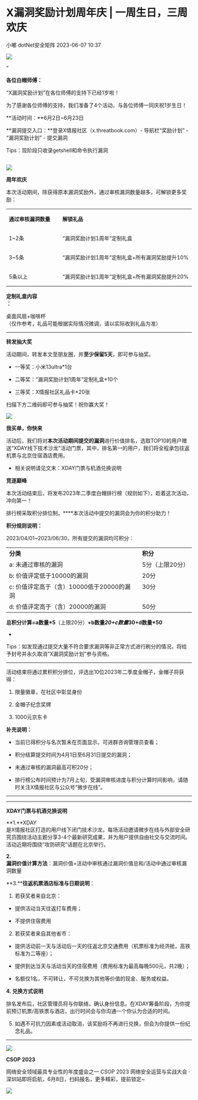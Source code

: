#  X漏洞奖励计划周年庆 | 一周生日，三周欢庆   
小嘟  dotNet安全矩阵   2023-06-07 10:37  
  
![](https://mmbiz.qpic.cn/mmbiz_gif/Yv6ic9zgr5hRYwmkFFVSsK0fQGJBGqwl6iaBoFgqTpPricWCuX7uIb4Rj7eibLo3ibOiaOtqo7vXEnibKhxuInrceOoibg/640?wx_fmt=gif&wxfrom=5&wx_lazy=1&tp=wxpic "")  
  
  
  
“  
  
**各位白帽师傅：**  
  
  
  
“X漏洞奖励计划”在各位师傅的支持下已经1岁啦！  
  
  
为了感谢各位师傅的支持，我们准备了4个活动，与各位师傅一同庆祝1岁生日！  
  
  
**活动时间：**6月2日~6月23日  
  
  
**漏洞提交入口：**登录X情报社区（x.threatbook.com）- 导航栏“奖励计划” - “漏洞奖励计划” - 提交漏洞  
  
Tips：现阶段只收录getshell和命令执行漏洞  
##   
##   
  
  
![](https://mmbiz.qpic.cn/mmbiz_gif/Yv6ic9zgr5hSqScFGMNsm2SxIjLJjZUosibKzU0baiaot5QBhpBLHkayWRgdaasON4uy15NxzQiclrK4KBz8TTmL3w/640?wx_fmt=gif&tp=wxpic&wxfrom=5&wx_lazy=1 "")  
  
  
  
**周年欢庆**  
  
本次活动期间，除获得原本漏洞奖励外，通过审核漏洞数量越多，可解锁更多奖励：  
<table><tbody style="outline: 0px;"><tr style="outline: 0px;height: 27px;"><td width="166" colspan="1" rowspan="1" style="padding: 0px 7.2px;outline: 0px;word-break: break-all;hyphens: auto;border-color: rgb(203, 205, 209);vertical-align: middle;"><p style="outline: 0px;"><strong style="outline: 0px;"><span style="outline: 0px;font-size: 14px;">通过审核漏洞数量</span></strong><o:p style="outline: 0px;"></o:p></p></td><td width="436" colspan="1" rowspan="1" style="padding: 0px 7.2px;outline: 0px;word-break: break-all;hyphens: auto;border-color: rgb(203, 205, 209);vertical-align: middle;"><p style="outline: 0px;"><strong style="outline: 0px;"><span style="outline: 0px;font-size: 14px;">解锁礼品</span></strong><o:p style="outline: 0px;"></o:p></p></td></tr><tr style="outline: 0px;height: 27px;"><td width="166" colspan="1" rowspan="1" style="padding: 0px 7.2px;outline: 0px;word-break: break-all;hyphens: auto;border-color: rgb(203, 205, 209);vertical-align: middle;"><p style="outline: 0px;"><span style="outline: 0px;font-size: 14px;">1~2条</span><o:p style="outline: 0px;"></o:p></p></td><td width="436" colspan="1" rowspan="1" style="padding: 0px 7.2px;outline: 0px;word-break: break-all;hyphens: auto;border-color: rgb(203, 205, 209);vertical-align: middle;"><p style="outline: 0px;"><span style="outline: 0px;font-size: 14px;">“漏洞奖励计划1周年”定制礼盒</span><o:p style="outline: 0px;"></o:p></p></td></tr><tr style="outline: 0px;height: 27px;"><td width="166" colspan="1" rowspan="1" style="padding: 0px 7.2px;outline: 0px;word-break: break-all;hyphens: auto;border-color: rgb(203, 205, 209);vertical-align: middle;"><p style="outline: 0px;"><span style="outline: 0px;font-size: 14px;">3~5条</span><o:p style="outline: 0px;"></o:p></p></td><td width="436" colspan="1" rowspan="1" style="padding: 0px 7.2px;outline: 0px;word-break: break-all;hyphens: auto;border-color: rgb(203, 205, 209);vertical-align: middle;"><p style="outline: 0px;"><span style="outline: 0px;font-size: 14px;">“漏洞奖励计划1周年”定制礼盒+所有漏洞奖励提升10%</span><o:p style="outline: 0px;"></o:p></p></td></tr><tr style="outline: 0px;height: 27px;"><td width="166" colspan="1" rowspan="1" style="padding: 0px 7.2px;outline: 0px;word-break: break-all;hyphens: auto;border-color: rgb(203, 205, 209);vertical-align: middle;"><p style="outline: 0px;"><span style="outline: 0px;font-size: 14px;">5条以上</span><o:p style="outline: 0px;"></o:p></p></td><td width="436" colspan="1" rowspan="1" style="padding: 0px 7.2px;outline: 0px;word-break: break-all;hyphens: auto;border-color: rgb(203, 205, 209);vertical-align: middle;"><p style="outline: 0px;"><span style="outline: 0px;font-size: 14px;">“漏洞奖励计划1周年”定制礼盒+所有漏洞奖励提升20%</span><o:p style="outline: 0px;"></o:p></p></td></tr></tbody></table>  
  
**定制礼盒内容**  
**：**  
  
桌面风扇+咖啡杯  
（仅作参考，礼品可能根据实际情况微调，请以实际收到礼品为准）  
  
  
****  
  
  
**转发抽大奖**  
  
活动期间，转发本文至朋友圈，并**至少保留5天**，即可参与抽奖。  
- 一等奖：小米13ultra*1台  
  
- 二等奖：“漏洞奖励计划1周年”定制礼盒*10个  
  
- 三等奖：X情报社区礼品卡*20张  
  
  
  
扫描下方二维码即可参与抽奖！祝你赢大奖！  
  
![](https://mmbiz.qpic.cn/mmbiz_jpg/Yv6ic9zgr5hSGvR13f162LLYSuCpWbeusUvgIuWlNv0vc1I5CdSIbQrGfQyIWjaBZz3vqVACslvsFaqicuYNGNuw/640?wx_fmt=jpeg&tp=wxpic&wxfrom=5&wx_lazy=1&wx_co=1 "")  
  
  
  
  
  
  
**我买单，你快来**  
  
活动后，我们将对**本次活动期间提交的漏洞**进行价值排名，选取TOP10的用户赠送“XDAY线下技术沙龙”活动门票，其中，排名第一的用户，我们将全程承包往返机票与北京住宿酒店费用。  
  
* 相关说明请见文末：XDAY门票与机酒兑换说明  
  
  
  
**竞逐巅峰**  
  
本次活动结束后，将发布2023年二季度白帽排行榜（规则如下），趁着这次活动，冲向第一！  
  
排行榜采取积分排位制，****本次活动中提交的漏洞会为你的积分助力！  
  
  
**积分规则说明：**  
  
2023/04/01~2023/06/30，所有提交的漏洞均可积分：  
  
<table><tbody style="outline: 0px;"><tr style="outline: 0px;"><td valign="top" style="outline: 0px;word-break: break-all;hyphens: auto;"><strong style="outline: 0px;">分类</strong></td><td valign="top" style="outline: 0px;word-break: break-all;hyphens: auto;"><strong style="outline: 0px;">积分</strong></td></tr><tr style="outline: 0px;"><td valign="top" style="outline: 0px;word-break: break-all;hyphens: auto;">a: 未通过审核的漏洞</td><td valign="top" style="outline: 0px;word-break: break-all;hyphens: auto;">5分（上限20分）</td></tr><tr style="outline: 0px;"><td valign="top" style="outline: 0px;word-break: break-all;hyphens: auto;">b: 价值评定低于10000的漏洞</td><td valign="top" style="outline: 0px;word-break: break-all;hyphens: auto;">20分</td></tr><tr style="outline: 0px;"><td valign="top" style="outline: 0px;word-break: break-all;hyphens: auto;">c: 价值评定高于（含）10000低于20000的漏洞</td><td valign="top" style="outline: 0px;word-break: break-all;hyphens: auto;">30分</td></tr><tr style="outline: 0px;"><td valign="top" style="outline: 0px;word-break: break-all;hyphens: auto;">d: 价值评定高于（含）20000的漏洞</td><td valign="top" style="outline: 0px;word-break: break-all;hyphens: auto;">50分</td></tr></tbody></table>  
  
**总积分计算=a数量*5**（上限20分）**+b数量*20+c数量*30+d数量*50**  
  
  
*  
Tips：如发现通过提交大量不符合要求漏洞等非正常方式进行刷分的情况，将给予封号并永久取消“X漏洞奖励计划”参与资格。  
  
****  
  
活动结束将通过累积积分排位，评选出10位2023年二季度金帽子，金帽子将获得：  
  
1. 限量徽章，在社区中彰显身份  
  
2. 金帽子纪念奖牌  
  
3. 1000元京东卡  
  
**补充说明：**  
- 当前已得积分与名次暂未在页面显示，可进群咨询管理员查看；  
  
- 积分结算提交时间为4月1日至6月31日提交的漏洞；  
  
- 未通过审核的漏洞最高可积20分；  
  
- 排行榜公布时间预计为7月上旬，受漏洞审核进度与积分计算时间影响，请随  
时关注X情报社区与公众号“微步在线”。  
  
  
  
  
****  
  
****  
  
**XDAY门票与机酒兑换说明**  
  
  
**1.**XDAY   
是X情报社区打造的用户线下闭门技术沙龙，每场活动邀请微步在线与外部安全研究员围绕活动主题分享3-4个最新研究成果，并为用户提供自由社交与交流时间。活动近期将围绕“攻防研究”话题在北京举行。  
  
  
**2.**  
**漏洞价值计算方法**：漏洞价值=活动中审核通过漏洞价值总和/活动中通过审核漏洞数量  
  
  
**3.****往返机票酒店标准与日期说明**：  
  
1) 若获奖者来自北京：  
- 提供活动当天往返打车费用；  
  
- 不提供住宿费用  
  
2) 若获奖者来自其他省市：  
- 提供活动前一天与活动后一天的往返北京交通费用（机票标准为经济舱，高铁标准为二等座）；  
  
- 提供到达当天与活动当天的住宿费用（费用标准为最高每晚500元，共2晚）；  
  
- 名额仅1名，不可转让，不可兑换为其他等价值的现金、服务或权益。  
  
**4. 兑换方式说明**  
  
排名发布后，社区管理员将与你联络，确认身份信息。在XDAY筹备阶段，为你提前预订机票/高铁票与酒店，出行时间会与你沟通一个你认为合适的时间。  
  
  
5. 如遇不可抗力因素或活动取消，该奖励将不再进行兑换，但会为你提供一份纪念礼品。  
  
  
****  
  
  
![](https://mmbiz.qpic.cn/sz_mmbiz_gif/hrHnRg1zAkFGiaXP4oHsSEEsmibfIqHEW9AsPG0POibgSuMZicFibzdykneIvKcg4FiadEA2jFU0eYdcUztGECR2rWXw/640?wx_fmt=gif&wxfrom=5&wx_lazy=1&wx_co=1 "")  
  
  
**CSOP 2023**  
  
  
网络安全领域最具专业性的年度盛会之一 CSOP 2023 网络安全运营与实战大会 · 深圳站即将启航，6月8日，扫码报名，更多精彩，提前锁定~  
  
![](https://mmbiz.qpic.cn/sz_mmbiz_jpg/hrHnRg1zAkFGiaXP4oHsSEEsmibfIqHEW9M8wMUVG34Wyc6vmQofFpNibn4Fx7sRVqfRFJ1TFMcJJKZCZzPRBUDvQ/640?wx_fmt=jpeg&wxfrom=5&wx_lazy=1&wx_co=1 "")  
  
  
